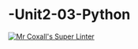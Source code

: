 # -Unit2-03-Python
[![Mr Coxall's Super Linter](https://github.com/ishamisebb/Unit2-03-Python/workflows/Mr%20Coxall's%20Super%20Linter/badge.svg)](https://github.com/ishamisebb/Unit2-03-Python/actions/)
